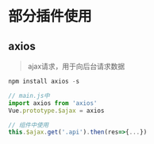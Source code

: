 # 部分插件使用

## axios
> ajax请求，用于向后台请求数据  

```js
npm install axios -s  

// main.js中  
import axios from 'axios'  
Vue.prototype.$ajax = axios   

// 组件中使用  
this.$ajax.get('.api').then(res=>{...})
```
